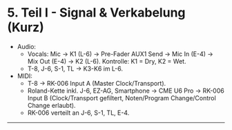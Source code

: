 # 5. Teil I - Signal & Verkabelung (Kurz)
- Audio:
  - Vocals: Mic -> K1 (L-6) -> Pre-Fader AUX1 Send -> Mic In (E-4) -> Mix Out (E-4) -> K2 (L-6).
    Kontrolle: K1 = Dry, K2 = Wet.
  - T-8, J-6, S-1, TL -> K3-K6 im L-6.
- MIDI:
  - T-8 -> RK-006 Input A (Master Clock/Transport).
  - Roland-Kette inkl. J-6, EZ-AG, Smartphone -> CME U6 Pro -> RK-006 Input B (Clock/Transport gefiltert, Noten/Program Change/Control Change erlaubt).
  - RK-006 verteilt an J-6, S-1, TL, E-4.

---
